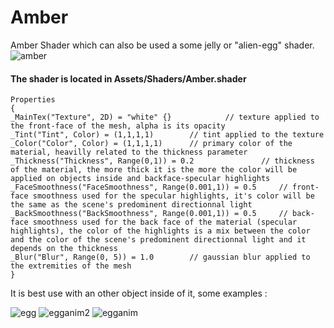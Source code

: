 # Amber
 Amber Shader which can also be used a some jelly or "alien-egg" shader.  
 ![amber](https://user-images.githubusercontent.com/2204781/28931565-db66154e-7876-11e7-8502-03295e7ee84f.gif)


#### The shader is located in Assets/Shaders/Amber.shader

	Properties
	{
	_MainTex("Texture", 2D) = "white" {}	        // texture applied to the front-face of the mesh, alpha is its opacity
	_Tint("Tint", Color) = (1,1,1,1)		// tint applied to the texture
	_Color("Color", Color) = (1,1,1,1)		// primary color of the material, heavilly related to the thickness parameter
	_Thickness("Thickness", Range(0,1)) = 0.2		        // thickness of the material, the more thick it is the more the color will be applied on objects inside and backface-specular highlights
	_FaceSmoothness("FaceSmoothness", Range(0.001,1)) = 0.5		// front-face smoothness used for the specular highlights, it's color will be the same as the scene's predominent directionnal light
	_BackSmoothness("BackSmoothness", Range(0.001,1)) = 0.5		// back-face smoothness used for the back face of the material (specular highlights), the color of the highlights is a mix between the color and the color of the scene's predominent directionnal light and it depends on the thickness
	_Blur("Blur", Range(0, 5)) = 1.0		// gaussian blur applied to the extremities of the mesh
	}
 
It is best use with an other object inside of it, some examples :

![egg](https://user-images.githubusercontent.com/2204781/28899689-ed4e1890-77ec-11e7-9140-e79edb5acb80.png)
![egganim2](https://user-images.githubusercontent.com/2204781/28899688-ed4afb42-77ec-11e7-99bb-56b1610dfbd6.gif)
![egganim](https://user-images.githubusercontent.com/2204781/28899690-ed51201c-77ec-11e7-8dea-16d1c8e5a2c3.gif)
